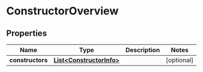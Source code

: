 # ConstructorOverview

## Properties
Name | Type | Description | Notes
------------ | ------------- | ------------- | -------------
**constructors** | [**List&lt;ConstructorInfo&gt;**](ConstructorInfo.md) |  |  [optional]
